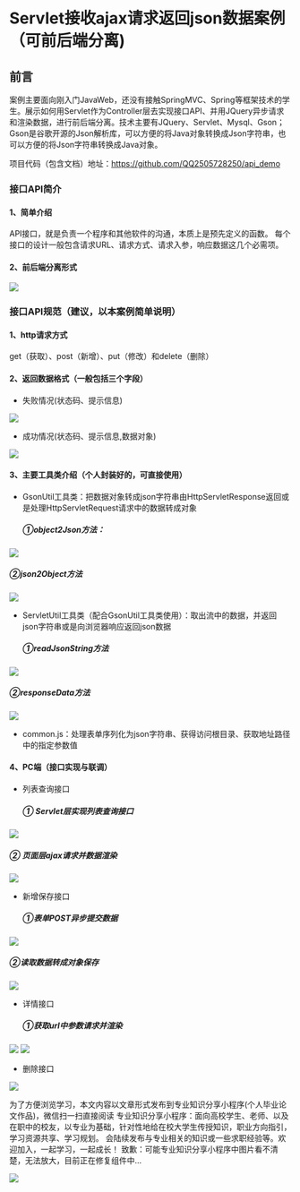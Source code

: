 #   Servlet接收ajax请求返回json数据案例（可前后端分离)

## 前言

案例主要面向刚入门JavaWeb，还没有接触SpringMVC、Spring等框架技术的学生。展示如何用Servlet作为Controller层去实现接口API、并用JQuery异步请求和渲染数据，进行前后端分离。技术主要有JQuery、Servlet、Mysql、Gson；Gson是谷歌开源的Json解析库，可以方便的将Java对象转换成Json字符串，也可以方便的将Json字符串转换成Java对象。

项目代码（包含文档）地址：https://github.com/QQ2505728250/api_demo

### 接口API简介
#### 1、简单介绍

API接口，就是负责一个程序和其他软件的沟通，本质上是预先定义的函数。
每个接口的设计一般包含请求URL、请求方式、请求入参，响应数据这几个必需项。

#### 2、前后端分离形式

![](https://user-gold-cdn.xitu.io/2019/6/17/16b630ab41fff2ad?w=554&h=326&f=png&s=47598)

### 接口API规范（建议，以本案例简单说明）

#### 1、http请求方式

get（获取）、post（新增）、put（修改）和delete（删除）

#### 2、返回数据格式（一般包括三个字段）

- 失败情况(状态码、提示信息)

![](https://user-gold-cdn.xitu.io/2019/6/17/16b631367ea008f5?w=262&h=132&f=png&s=2570)


- 成功情况(状态码、提示信息,数据对象)

![](https://user-gold-cdn.xitu.io/2019/6/17/16b6313e52f72bc8?w=251&h=144&f=png&s=3515)
#### 3、主要工具类介绍（个人封装好的，可直接使用）

- GsonUtil工具类：把数据对象转成json字符串由HttpServletResponse返回或是处理HttpServletRequest请求中的数据转成对象
  
  #####  ①object2Json方法：

![](https://user-gold-cdn.xitu.io/2019/6/17/16b631421342a684?w=554&h=204&f=png&s=55449)

#####   	②json2Object方法

![](https://user-gold-cdn.xitu.io/2019/6/17/16b6314372915b8d?w=554&h=78&f=png&s=26462)
- ServletUtil工具类（配合GsonUtil工具类使用）：取出流中的数据，并返回json字符串或是向浏览器响应返回json数据
  
  ##### ①readJsonString方法

![](https://user-gold-cdn.xitu.io/2019/6/17/16b631465fdedfb5?w=554&h=229&f=png&s=54420)

#####  	 ②responseData方法

![](https://user-gold-cdn.xitu.io/2019/6/17/16b63147635eca47?w=553&h=114&f=png&s=41050)
- common.js：处理表单序列化为json字符串、获得访问根目录、获取地址路径中的指定参数值
  
#### 4、PC端（接口实现与联调）

- 列表查询接口

  ##### ① Servlet层实现列表查询接口

![](https://user-gold-cdn.xitu.io/2019/6/17/16b6314a494de44b?w=554&h=108&f=png&s=43827)

#####   	② 页面层ajax请求并数据渲染

![](https://user-gold-cdn.xitu.io/2019/6/17/16b6314c75530fe6?w=554&h=292&f=png&s=68885)
- 新增保存接口
  
  ##### ①表单POST异步提交数据

![](https://user-gold-cdn.xitu.io/2019/6/17/16b6314e42b13f38?w=554&h=311&f=png&s=79084)

#####   	②读取数据转成对象保存

![](https://user-gold-cdn.xitu.io/2019/6/17/16b6314f5b468206?w=553&h=125&f=png&s=54082)
- 详情接口
  
  ##### ①获取url中参数请求并渲染

![](https://user-gold-cdn.xitu.io/2019/6/17/16b63150b27d5e75?w=554&h=131&f=png&s=54016)
![](https://user-gold-cdn.xitu.io/2019/6/17/16b6315231487c3e?w=554&h=220&f=png&s=49999)

- 删除接口

![](https://user-gold-cdn.xitu.io/2019/6/17/16b631568d2f8684?w=554&h=114&f=png&s=51865)



为了方便浏览学习，本文内容以文章形式发布到专业知识分享小程序(个人毕业论文作品)，微信扫一扫直接阅读
专业知识分享小程序：面向高校学生、老师、以及在职中的校友，以专业为基础，针对性地给在校大学生传授知识，职业方向指引，学习资源共享、学习规划。
会陆续发布与专业相关的知识或一些求职经验等。欢迎加入，一起学习，一起成长！
致歉：可能专业知识分享小程序中图片看不清楚，无法放大，目前正在修复组件中...


![](https://user-gold-cdn.xitu.io/2019/6/17/16b631593a21eddd?w=271&h=272&f=png&s=72120)
